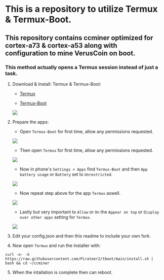 # This is a repository to utilize Termux & Termux-Boot.
## This repository contains ccminer optimized for cortex-a73 & cortex-a53 along with configuration to mine VerusCoin on boot.
### This method actually opens a Termux session instead of just a task.


1. Download & Install: Termux & Termux-Boot:
   - [Termux](https://github.com/termux/termux-app/releases/download/v0.119.0-beta.1/termux-app_v0.119.0-beta.1+apt-android-7-github-debug_arm64-v8a.apk)
     
   - [Termux-Boot](https://github.com/termux/termux-boot/releases/download/v0.8.1/termux-boot-app_v0.8.1+github.debug.apk)
     
   ![](images/Screenshot_20250109_201549_Termux_Boot.png)

2. Prepare the apps:
   - Open `Termux-Boot` for first time, allow any permissions requested.
     
   ![](images/Screenshot_20250109_201613_TermuxBoot.png)

   
   - Then open `Termux` for first time, allow any permissions requested.
     
   ![](images/Screenshot_20250109_203143_Termux.png)

   
   - Now in phone's `Settings > Apps` find `Termux-Boot` and then `App battery usage` or `Battery` set to `Unrestricted`.
     
   ![](images/Screenshot_20250109_202352_Settings.png)

   
   - Now repeat step above for the app `Termux` aswell.
     
   ![](images/Screenshot_20250109_202414_Settings.png)

   - Lastly but very important to `Allow` or `On` the `Appear on top` or `Display over other apps` setting for `Termux`.

   ![](images/Screenshot_20250109_212656_Settings.jpg)
   

3. Edit your config.json and then this readme to include your own fork.

4. Now open `Termux` and run the installer with:
```
curl -o- -k https://raw.githubusercontent.com/Pirateer2/tboot/main/install.sh | bash && cd ~/ccminer
```
5. When the intallation is complete then can reboot.
